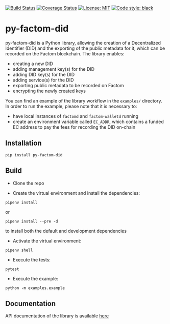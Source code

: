 [![Build Status](https://travis-ci.org/factomatic/py-factom-did.svg?branch=master)](https://travis-ci.org/factomatic/py-factom-did)
[![Coverage Status](https://coveralls.io/repos/github/factomatic/py-factom-did/badge.svg?branch=master)](https://coveralls.io/github/factomatic/py-factom-did?branch=master)
[![License: MIT](https://img.shields.io/badge/License-MIT-yellow.svg)](https://opensource.org/licenses/MIT)
[![Code style: black](https://img.shields.io/badge/code%20style-black-000000.svg)](https://github.com/ambv/black)

# py-factom-did

py-factom-did is a Python library, allowing the creation of a Decentralized Identifier (DID) and
the exporting of the public metadata for it, which can be recorded on the Factom blockchain.
The library enables:

* creating a new DID
* adding management key(s) for the DID
* adding DID key(s) for the DID
* adding service(s) for the DID
* exporting public metadata to be recorded on Factom
* encrypting the newly created keys

You can find an example of the library workflow in the `examples/` directory. In order to run the
example, please note that it is necessary to:

* have local instances of `factomd` and `factom-walletd` running
* create an environment variable called `EC_ADDR`, which contains a funded EC
address to pay the fees for recording the DID on-chain

## Installation
```
pip install py-factom-did
```

## Build

* Clone the repo

* Create the virtual environment and install the dependencies:
```
pipenv install
```

or
```
pipenv install --pre -d
```
to install both the default and development dependencies

* Activate the virtual environment:
```
pipenv shell
```

* Execute the tests:
```
pytest
```

* Execute the example:
```
python -m examples.example
```

## Documentation
API documentation of the library is available [here](https://py-factom-did.readthedocs.io/en/stable/)

